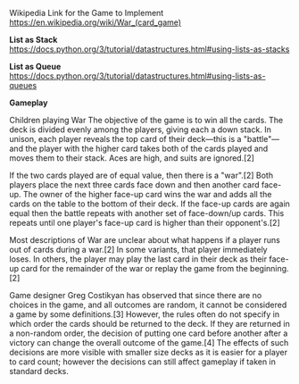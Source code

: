 Wikipedia Link for the Game to Implement
https://en.wikipedia.org/wiki/War_(card_game)

**List as Stack**  
https://docs.python.org/3/tutorial/datastructures.html#using-lists-as-stacks

**List as Queue**  
https://docs.python.org/3/tutorial/datastructures.html#using-lists-as-queues

**Gameplay**

Children playing War
The objective of the game is to win all the cards.
The deck is divided evenly among the players, giving each a down stack. In unison, each player reveals 
the top card of their deck—this is a "battle"—and the player with the higher card takes both of the cards 
played and moves them to their stack. Aces are high, and suits are ignored.[2]

If the two cards played are of equal value, then there is a "war".[2] Both players place the next three 
cards face down and then another card face-up. The owner of the higher face-up card wins the war and adds 
all the cards on the table to the bottom of their deck. If the face-up cards are again equal then the 
battle repeats with another set of face-down/up cards. This repeats until one player's face-up card is 
higher than their opponent's.[2]

Most descriptions of War are unclear about what happens if a player runs out of cards during a war.[2] 
In some variants, that player immediately loses. In others, the player may play the last card in their 
deck as their face-up card for the remainder of the war or replay the game from the beginning.[2]

Game designer Greg Costikyan has observed that since there are no choices in the game, and all outcomes
 are random, it cannot be considered a game by some definitions.[3] However, the rules often do not 
 specify in which order the cards should be returned to the deck. If they are returned in a non-random 
 order, the decision of putting one card before another after a victory can change the overall outcome 
 of the game.[4] The effects of such decisions are more visible with smaller size decks as it is easier 
 for a player to card count; however the decisions can still affect gameplay if taken in standard decks.

